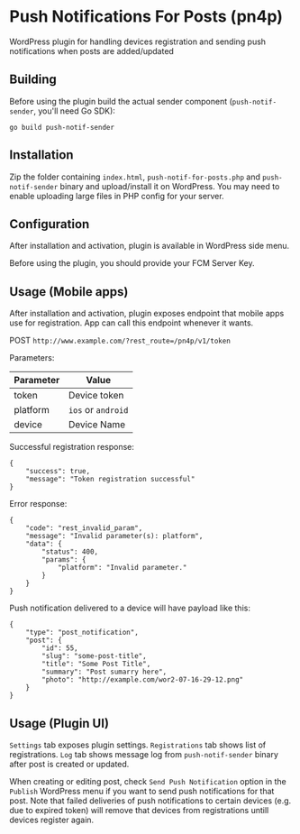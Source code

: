 # Push Notifications For Posts (pn4p)

WordPress plugin for handling devices registration and sending push notifications when posts are added/updated

## Building
Before using the plugin build the actual sender component (`push-notif-sender`, you'll need Go SDK):

`go build push-notif-sender`

## Installation

Zip the folder containing `index.html`, `push-notif-for-posts.php` and `push-notif-sender` binary and upload/install it on WordPress. You may need to enable uploading large files in PHP config for your server.

## Configuration

After installation and activation, plugin is available in WordPress side menu.

Before using the plugin, you should provide your FCM Server Key.

## Usage (Mobile apps)

After installation and activation, plugin exposes endpoint that mobile apps use for registration. App can call this endpoint whenever it wants.

POST `http://www.example.com/?rest_route=/pn4p/v1/token`

Parameters:

| Parameter	| Value			|
|---------------|-----------------------|
| token		| Device token		|
| platform	| `ios` or `android`	|
| device	| Device Name		|

Successful registration response:
```
{
    "success": true,
    "message": "Token registration successful"
}
```
Error response:

```
{
    "code": "rest_invalid_param",
    "message": "Invalid parameter(s): platform",
    "data": {
        "status": 400,
        "params": {
            "platform": "Invalid parameter."
        }
    }
}
```

Push notification delivered to a device will have payload like this:

```
{
	"type": "post_notification",
	"post": {
		"id": 55,
		"slug": "some-post-title",
		"title": "Some Post Title",
		"summary": "Post sumarry here",
		"photo": "http://example.com/wor2-07-16-29-12.png"
	}
}
```

## Usage (Plugin UI)

`Settings` tab exposes plugin settings.
`Registrations` tab shows list of registrations.
`Log` tab shows message log from `push-notif-sender` binary after post is created or updated.

When creating or editing post, check `Send Push Notification` option in the `Publish` WordPress menu if you want to send push notifications for that post. Note that failed deliveries of push notifications to certain devices (e.g. due to expired token) will remove that devices from registrations untill devices register again.

 